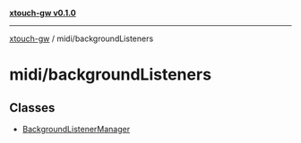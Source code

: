 [**xtouch-gw v0.1.0**](../../README.md)

***

[xtouch-gw](../../README.md) / midi/backgroundListeners

# midi/backgroundListeners

## Classes

- [BackgroundListenerManager](classes/BackgroundListenerManager.md)
